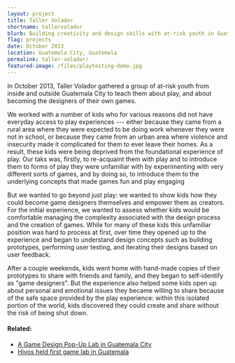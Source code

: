 ```yaml
---
layout: project
title: Taller Volador
shortname: tallervolador
blurb: Building creativity and design skills with at-risk youth in Guatemala through game design. 
flag: projects
date: October 2013
location: Guatemala City, Guatemala
permalink: taller-volador/
featured-image: /files/playtesting-demo.jpg
---
```

<div class="container project-content">
<p class="lead">In October 2013, Taller Volador gathered a group of at-risk youth from inside and outside Guatemala City to teach them about play, and about becoming the designers of their own games.</p>

<p class="lead">We worked with a number of kids who for various reasons did not have everyday access to play experiences --- either because they came from a rural area where they were expected to be doing work whenever they were not in school, or because they came from an urban area where violence and insecurity made it complicated for them to ever leave their homes. As a result, these kids were being deprived from the foundational experience of play. Our taks was, firstly, to re-acquaint them with play and to introduce them to forms of play they were unfamiliar with by experimenting with very different sorts of games, and by doing so, to introduce them to the underlying concepts that made games fun and play engaging</p>

<p class="lead">But we wanted to go beyond just play: we wanted to show kids how they could become game designers themselves and empower them as creators. For the initial experience, we wanted to assess whether kids would be comfortable managing the complexity associated with the design process and the creation of games. While for many of these kids this unfamiliar position was hard to process at first, over time they opened up to the experience and began to understand design concepts such as building prototypes, performing user testing, and iterating their designs based on user feedback.</p>

<p class="lead">After a couple weekends, kids went home with hand-made copies of their prototypes to share with friends and family, and they began to self-identify as "game designers". But the experience also helped some kids open up about personal and emotional issues they became willing to share because of the safe space provided by the play experience: within this isolated portion of the world, kids discovered they could create and share without the risk of being shut down.</p>

<h4>Related:</h4>
<ul>
	<li><a href="http://marisca.pe/2013/10/23/a-game-design-pop-up-lab.html">A Game Design Pop-Up Lab in Guatemala City</a></li>
	<li><a href="http://central-america.hivos.org/news/hivos-held-first-game-lab-guatemala">Hivos held first game lab in Guatemala</a></li>
</ul>
</div>